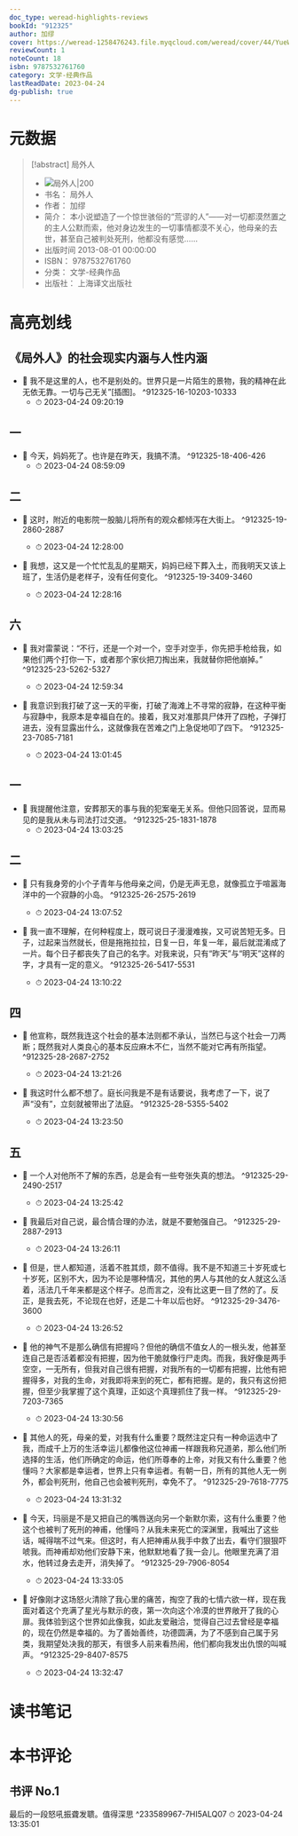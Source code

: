 ```yaml
---
doc_type: weread-highlights-reviews
bookId: "912325"
author: 加缪
cover: https://weread-1258476243.file.myqcloud.com/weread/cover/44/YueWen_912325/t7_YueWen_912325.jpg
reviewCount: 1
noteCount: 18
isbn: 9787532761760
category: 文学-经典作品
lastReadDate: 2023-04-24
dg-publish: true
---
```

# 元数据
> [!abstract] 局外人
> - ![ 局外人|200](https://weread-1258476243.file.myqcloud.com/weread/cover/44/YueWen_912325/t7_YueWen_912325.jpg)
> - 书名： 局外人
> - 作者： 加缪
> - 简介： 本小说塑造了一个惊世骇俗的“荒谬的人”——对一切都漠然置之的主人公默而索，他对身边发生的一切事情都漠不关心，他母亲的去世，甚至自己被判处死刑，他都没有感觉……
> - 出版时间 2013-08-01 00:00:00
> - ISBN： 9787532761760
> - 分类： 文学-经典作品
> - 出版社： 上海译文出版社

# 高亮划线

## 《局外人》的社会现实内涵与人性内涵


- 📌 我不是这里的人，也不是别处的。世界只是一片陌生的景物，我的精神在此无依无靠。一切与己无关”[插图]。 ^912325-16-10203-10333
    - ⏱ 2023-04-24 09:20:19 
## 一


- 📌 今天，妈妈死了。也许是在昨天，我搞不清。 ^912325-18-406-426
    - ⏱ 2023-04-24 08:59:09 
## 二


- 📌 这时，附近的电影院一股脑儿将所有的观众都倾泻在大街上。 ^912325-19-2860-2887
    - ⏱ 2023-04-24 12:28:00 

- 📌 我想，这又是一个忙忙乱乱的星期天，妈妈已经下葬入土，而我明天又该上班了，生活仍是老样子，没有任何变化。 ^912325-19-3409-3460
    - ⏱ 2023-04-24 12:28:16 
## 六


- 📌 我对雷蒙说：“不行，还是一个对一个，空手对空手，你先把手枪给我，如果他们两个打你一下，或者那个家伙把刀掏出来，我就替你把他崩掉。” ^912325-23-5262-5327
    - ⏱ 2023-04-24 12:59:34 

- 📌 我意识到我打破了这一天的平衡，打破了海滩上不寻常的寂静，在这种平衡与寂静中，我原本是幸福自在的。接着，我又对准那具尸体开了四枪，子弹打进去，没有显露出什么，这就像我在苦难之门上急促地叩了四下。 ^912325-23-7085-7181
    - ⏱ 2023-04-24 13:01:45 
## 一


- 📌 我提醒他注意，安葬那天的事与我的犯案毫无关系。但他只回答说，显而易见的是我从未与司法打过交道。 ^912325-25-1831-1878
    - ⏱ 2023-04-24 13:03:25 
## 二


- 📌 只有我身旁的小个子青年与他母亲之间，仍是无声无息，就像孤立于喧嚣海洋中的一个寂静的小岛。 ^912325-26-2575-2619
    - ⏱ 2023-04-24 13:07:52 

- 📌 我一直不理解，在何种程度上，既可说日子漫漫难挨，又可说苦短无多。日子，过起来当然就长，但是拖拖拉拉，日复一日，年复一年，最后就混淆成了一片。每个日子都丧失了自己的名字。对我来说，只有“昨天”与“明天”这样的字，才具有一定的意义。 ^912325-26-5417-5531
    - ⏱ 2023-04-24 13:10:22 
## 四


- 📌 他宣称，既然我连这个社会的基本法则都不承认，当然已与这个社会一刀两断；既然我对人类良心的基本反应麻木不仁，当然不能对它再有所指望。 ^912325-28-2687-2752
    - ⏱ 2023-04-24 13:21:26 

- 📌 我这时什么都不想了。庭长问我是不是有话要说，我考虑了一下，说了声“没有”，立刻就被带出了法庭。 ^912325-28-5355-5402
    - ⏱ 2023-04-24 13:23:50 
## 五


- 📌 一个人对他所不了解的东西，总是会有一些夸张失真的想法。 ^912325-29-2490-2517
    - ⏱ 2023-04-24 13:25:42 

- 📌 我最后对自己说，最合情合理的办法，就是不要勉强自己。 ^912325-29-2887-2913
    - ⏱ 2023-04-24 13:26:11 

- 📌 但是，世人都知道，活着不胜其烦，颇不值得。我不是不知道三十岁死或七十岁死，区别不大，因为不论是哪种情况，其他的男人与其他的女人就这么活着，活法几千年来都是这个样子。总而言之，没有比这更一目了然的了。反正，是我去死，不论现在也好，还是二十年以后也好。 ^912325-29-3476-3600
    - ⏱ 2023-04-24 13:26:52 

- 📌 他的神气不是那么确信有把握吗？但他的确信不值女人的一根头发，他甚至连自己是否活着都没有把握，因为他干脆就像行尸走肉。而我，我好像是两手空空，一无所有，但我对自己很有把握，对我所有的一切都有把握，比他有把握得多，对我的生命，对我即将来到的死亡，都有把握。是的，我只有这份把握，但至少我掌握了这个真理，正如这个真理抓住了我一样。 ^912325-29-7203-7365
    - ⏱ 2023-04-24 13:30:56 

- 📌 其他人的死，母亲的爱，对我有什么重要？既然注定只有一种命运选中了我，而成千上万的生活幸运儿都像他这位神甫一样跟我称兄道弟，那么他们所选择的生活，他们所确定的命运，他们所尊奉的上帝，对我又有什么重要？他懂吗？大家都是幸运者，世界上只有幸运者。有朝一日，所有的其他人无一例外，都会判死刑，他自己也会被判死刑，幸免不了。 ^912325-29-7618-7775
    - ⏱ 2023-04-24 13:31:32 

- 📌 今天，玛丽是不是又把自己的嘴唇送向另一个新默尔索，这有什么重要？他这个也被判了死刑的神甫，他懂吗？从我未来死亡的深渊里，我喊出了这些话，喊得喘不过气来。但这时，有人把神甫从我手中救了出去，看守们狠狠吓唬我。而神甫却劝他们安静下来，他默默地看了我一会儿。他眼里充满了泪水，他转过身去走开，消失掉了。 ^912325-29-7906-8054
    - ⏱ 2023-04-24 13:33:05 

- 📌 好像刚才这场怒火清除了我心里的痛苦，掏空了我的七情六欲一样，现在我面对着这个充满了星光与默示的夜，第一次向这个冷漠的世界敞开了我的心扉。我体验到这个世界如此像我，如此友爱融洽，觉得自己过去曾经是幸福的，现在仍然是幸福的。为了善始善终，功德圆满，为了不感到自己属于另类，我期望处决我的那天，有很多人前来看热闹，他们都向我发出仇恨的叫喊声。 ^912325-29-8407-8575
    - ⏱ 2023-04-24 13:32:47 
# 读书笔记

# 本书评论

## 书评 No.1 
最后的一段怒吼振聋发聩。值得深思 ^233589967-7HI5ALQ07
⏱ 2023-04-24 13:35:01
